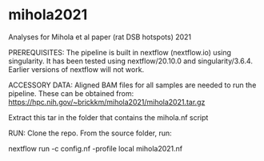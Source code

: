 # mihola2021
Analyses for Mihola et al paper (rat DSB hotspots) 2021

PREREQUISITES: 
The pipeline is built in nextflow (nextflow.io) using singularity. It has been tested using nextflow/20.10.0 and singularity/3.6.4. Earlier versions of nextflow will not work.

ACCESSORY DATA: 
Aligned BAM files for all samples are needed to run the pipeline. These can be obtained from:
https://hpc.nih.gov/~brickkm/mihola2021/mihola2021.tar.gz

Extract this tar in the folder that contains the mihola.nf script

RUN: 
Clone the repo. From the source folder, run:

nextflow run -c config.nf -profile local mihola2021.nf
